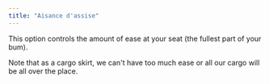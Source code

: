 ```yaml
---
title: "Aisance d'assise"
---
```


This option controls the amount of ease at your seat (the fullest part of your bum).

Note that as a cargo skirt, we can't have too much ease or all our cargo will be all over the place.

